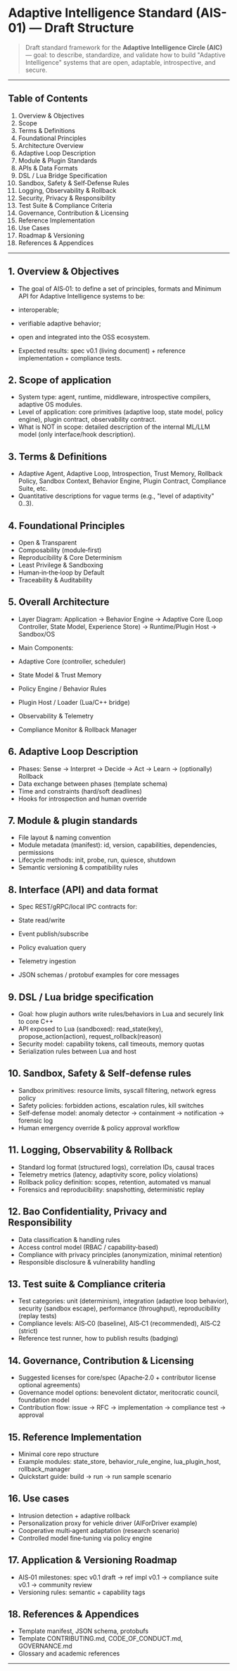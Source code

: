 # Adaptive Intelligence Standard (AIS-01) — Draft Structure

> Draft standard framework for the **Adaptive Intelligence Circle (AIC)** — goal: to describe, standardize, and validate how to build "Adaptive Intelligence" systems that are open, adaptable, introspective, and secure.

---

## Table of Contents

1. Overview & Objectives
2. Scope
3. Terms & Definitions
4. Foundational Principles
5. Architecture Overview
6. Adaptive Loop Description
7. Module & Plugin Standards
8. APIs & Data Formats
9. DSL / Lua Bridge Specification
10. Sandbox, Safety & Self‑Defense Rules
11. Logging, Observability & Rollback
12. Security, Privacy & Responsibility
13. Test Suite & Compliance Criteria
14. Governance, Contribution & Licensing
15. Reference Implementation
16. Use Cases
17. Roadmap & Versioning
18. References & Appendices

---

## 1. Overview & Objectives

* The goal of AIS‑01: to define a set of principles, formats and Minimum API for Adaptive Intelligence systems to be:

* interoperable;
* verifiable adaptive behavior;
* open and integrated into the OSS ecosystem.

* Expected results: spec v0.1 (living document) + reference implementation + compliance tests.

## 2. Scope of application

* System type: agent, runtime, middleware, introspective compilers, adaptive OS modules.
* Level of application: core primitives (adaptive loop, state model, policy engine), plugin contract, observability contract.
* What is NOT in scope: detailed description of the internal ML/LLM model (only interface/hook description).

## 3. Terms & Definitions

* Adaptive Agent, Adaptive Loop, Introspection, Trust Memory, Rollback Policy, Sandbox Context, Behavior Engine, Plugin Contract, Compliance Suite, etc.
* Quantitative descriptions for vague terms (e.g., "level of adaptivity" 0..3).

## 4. Foundational Principles

* Open & Transparent
* Composability (module‑first)
* Reproducibility & Core Determinism
* Least Privilege & Sandboxing
* Human‑in‑the‑loop by Default
* Traceability & Auditability

## 5. Overall Architecture

* Layer Diagram: Application → Behavior Engine → Adaptive Core (Loop Controller, State Model, Experience Store) → Runtime/Plugin Host → Sandbox/OS
* Main Components:

* Adaptive Core (controller, scheduler)
* State Model & Trust Memory
* Policy Engine / Behavior Rules
* Plugin Host / Loader (Lua/C++ bridge)
* Observability & Telemetry
* Compliance Monitor & Rollback Manager

## 6. Adaptive Loop Description

* Phases: Sense → Interpret → Decide → Act → Learn → (optionally) Rollback
* Data exchange between phases (template schema)
* Time and constraints (hard/soft deadlines)
* Hooks for introspection and human override

## 7. Module & plugin standards

* File layout & naming convention
* Module metadata (manifest): id, version, capabilities, dependencies, permissions
* Lifecycle methods: init, probe, run, quiesce, shutdown
* Semantic versioning & compatibility rules

## 8. Interface (API) and data format

* Spec REST/gRPC/local IPC contracts for:

* State read/write
* Event publish/subscribe
* Policy evaluation query
* Telemetry ingestion
* JSON schemas / protobuf examples for core messages

## 9. DSL / Lua bridge specification

* Goal: how plugin authors write rules/behaviors in Lua and securely link to core C++
* API exposed to Lua (sandboxed): read_state(key), propose_action(action), request_rollback(reason)
* Security model: capability tokens, call timeouts, memory quotas
* Serialization rules between Lua and host

## 10. Sandbox, Safety & Self‑defense rules

* Sandbox primitives: resource limits, syscall filtering, network egress policy
* Safety policies: forbidden actions, escalation rules, kill switches
* Self‑defense model: anomaly detector → containment → notification → forensic log
* Human emergency override & policy approval workflow

## 11. Logging, Observability & Rollback

* Standard log format (structured logs), correlation IDs, causal traces
* Telemetry metrics (latency, adaptivity score, policy violations)
* Rollback policy definition: scopes, retention, automated vs manual
* Forensics and reproducibility: snapshotting, deterministic replay

## 12. Bao Confidentiality, Privacy and Responsibility

* Data classification & handling rules
* Access control model (RBAC / capability‑based)
* Compliance with privacy principles (anonymization, minimal retention)
* Responsible disclosure & vulnerability handling

## 13. Test suite & Compliance criteria

* Test categories: unit (determinism), integration (adaptive loop behavior), security (sandbox escape), performance (throughput), reproducibility (replay tests)
* Compliance levels: AIS‑C0 (baseline), AIS‑C1 (recommended), AIS‑C2 (strict)
* Reference test runner, how to publish results (badging)

## 14. Governance, Contribution & Licensing

* Suggested licenses for core/spec (Apache‑2.0 + contributor license optional agreements)
* Governance model options: benevolent dictator, meritocratic council, foundation model
* Contribution flow: issue → RFC → implementation → compliance test → approval

## 15. Reference Implementation

* Minimal core repo structure
* Example modules: state_store, behavior_rule_engine, lua_plugin_host, rollback_manager
* Quickstart guide: build → run → run sample scenario

## 16. Use cases

* Intrusion detection + adaptive rollback
* Personalization proxy for vehicle driver (AIForDriver example)
* Cooperative multi‑agent adaptation (research scenario)
* Controlled model fine‑tuning via policy engine

## 17. Application & Versioning Roadmap

* AIS‑01 milestones: spec v0.1 draft → ref impl v0.1 → compliance suite v0.1 → community review
* Versioning rules: semantic + capability tags

## 18. References & Appendices

* Template manifest, JSON schema, protobufs
* Template CONTRIBUTING.md, CODE_OF_CONDUCT.md, GOVERNANCE.md
* Glossary and academic references

---
